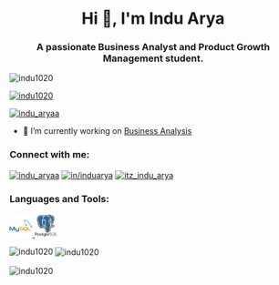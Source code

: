 <h1 align="center">Hi 👋, I'm Indu Arya</h1>
<h3 align="center">A passionate Business Analyst and Product Growth Management student.</h3>

<p align="left"> <img src="https://komarev.com/ghpvc/?username=indu1020&label=Profile%20views&color=0e75b6&style=flat" alt="indu1020" /> </p>

<p align="left"> <a href="https://github.com/ryo-ma/github-profile-trophy"><img src="https://github-profile-trophy.vercel.app/?username=indu1020" alt="indu1020" /></a> </p>

<p align="left"> <a href="https://twitter.com/indu_aryaa" target="blank"><img src="https://img.shields.io/twitter/follow/indu_aryaa?logo=twitter&style=for-the-badge" alt="indu_aryaa" /></a> </p>

- 🔭 I’m currently working on [Business Analysis](https://docs.google.com/spreadsheets/d/138136ahrJ_gpZzIBy1lVXVKiqNf4TRxMEcUoVMHB2qo/edit?usp=sharing)

<h3 align="left">Connect with me:</h3>
<p align="left">
<a href="https://twitter.com/indu_aryaa" target="blank"><img align="center" src="https://raw.githubusercontent.com/rahuldkjain/github-profile-readme-generator/master/src/images/icons/Social/twitter.svg" alt="indu_aryaa" height="30" width="40" /></a>
<a href="https://linkedin.com/in/in/induarya" target="blank"><img align="center" src="https://raw.githubusercontent.com/rahuldkjain/github-profile-readme-generator/master/src/images/icons/Social/linked-in-alt.svg" alt="in/induarya" height="30" width="40" /></a>
<a href="https://instagram.com/itz_indu_arya" target="blank"><img align="center" src="https://raw.githubusercontent.com/rahuldkjain/github-profile-readme-generator/master/src/images/icons/Social/instagram.svg" alt="itz_indu_arya" height="30" width="40" /></a>
</p>

<h3 align="left">Languages and Tools:</h3>
<p align="left"> <a href="https://www.mysql.com/" target="_blank" rel="noreferrer"> <img src="https://raw.githubusercontent.com/devicons/devicon/master/icons/mysql/mysql-original-wordmark.svg" alt="mysql" width="40" height="40"/> </a> <a href="https://www.postgresql.org" target="_blank" rel="noreferrer"> <img src="https://raw.githubusercontent.com/devicons/devicon/master/icons/postgresql/postgresql-original-wordmark.svg" alt="postgresql" width="40" height="40"/> </a> </p>

<p><img align="left" src="https://github-readme-stats.vercel.app/api/top-langs?username=indu1020&show_icons=true&locale=en&layout=compact" alt="indu1020" /></p>

<p>&nbsp;<img align="center" src="https://github-readme-stats.vercel.app/api?username=indu1020&show_icons=true&locale=en" alt="indu1020" /></p>

<p><img align="center" src="https://github-readme-streak-stats.herokuapp.com/?user=indu1020&" alt="indu1020" /></p>
